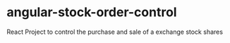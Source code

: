 # angular-stock-order-control
React Project to control the purchase and sale of a exchange stock shares
